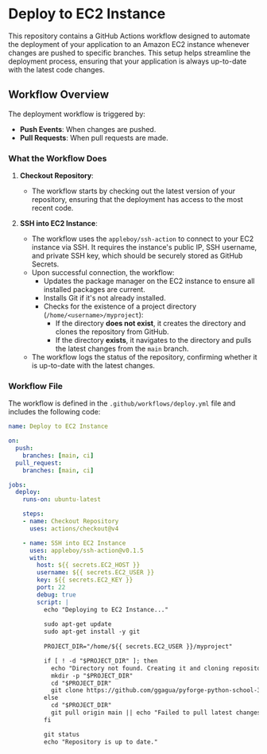 # Deploy to EC2 Instance

This repository contains a GitHub Actions workflow designed to automate the deployment of your application to an Amazon EC2 instance whenever changes are pushed to specific branches. This setup helps streamline the deployment process, ensuring that your application is always up-to-date with the latest code changes.

## Workflow Overview

The deployment workflow is triggered by:

- **Push Events**: When changes are pushed.
- **Pull Requests**: When pull requests are made.

### What the Workflow Does

1. **Checkout Repository**: 
   - The workflow starts by checking out the latest version of your repository, ensuring that the deployment has access to the most recent code.

2. **SSH into EC2 Instance**:
   - The workflow uses the `appleboy/ssh-action` to connect to your EC2 instance via SSH. It requires the instance's public IP, SSH username, and private SSH key, which should be securely stored as GitHub Secrets.
   - Upon successful connection, the workflow:
     - Updates the package manager on the EC2 instance to ensure all installed packages are current.
     - Installs Git if it's not already installed.
     - Checks for the existence of a project directory (`/home/<username>/myproject`):
       - If the directory **does not exist**, it creates the directory and clones the repository from GitHub.
       - If the directory **exists**, it navigates to the directory and pulls the latest changes from the `main` branch.
   - The workflow logs the status of the repository, confirming whether it is up-to-date with the latest changes.

### Workflow File

The workflow is defined in the `.github/workflows/deploy.yml` file and includes the following code:

```yaml
name: Deploy to EC2 Instance

on:
  push:
    branches: [main, ci]
  pull_request:
    branches: [main, ci]

jobs:
  deploy:
    runs-on: ubuntu-latest

    steps:
    - name: Checkout Repository
      uses: actions/checkout@v4

    - name: SSH into EC2 Instance
      uses: appleboy/ssh-action@v0.1.5
      with:
        host: ${{ secrets.EC2_HOST }}
        username: ${{ secrets.EC2_USER }}
        key: ${{ secrets.EC2_KEY }}
        port: 22
        debug: true
        script: |
          echo "Deploying to EC2 Instance..."
          
          sudo apt-get update
          sudo apt-get install -y git
          
          PROJECT_DIR="/home/${{ secrets.EC2_USER }}/myproject"

          if [ ! -d "$PROJECT_DIR" ]; then
            echo "Directory not found. Creating it and cloning repository..."
            mkdir -p "$PROJECT_DIR"
            cd "$PROJECT_DIR"
            git clone https://github.com/ggagua/pyforge-python-school-3.git . || echo "Failed to clone repository"
          else
            cd "$PROJECT_DIR"
            git pull origin main || echo "Failed to pull latest changes"
          fi

          git status
          echo "Repository is up to date."